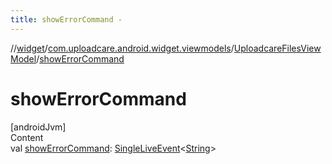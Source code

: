 ```yaml
---
title: showErrorCommand -
---
```

//[widget](../../index.md)/[com.uploadcare.android.widget.viewmodels](../index.md)/[UploadcareFilesViewModel](index.md)/[showErrorCommand](show-error-command.md)



# showErrorCommand  
[androidJvm]  
Content  
val [showErrorCommand](show-error-command.md): [SingleLiveEvent](../../com.uploadcare.android.widget.utils/-single-live-event/index.md)<[String](https://kotlinlang.org/api/latest/jvm/stdlib/kotlin/-string/index.html)>  



